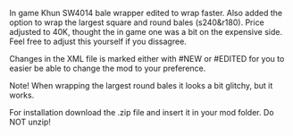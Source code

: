 In game Khun SW4014 bale wrapper edited to wrap faster. Also added the option to wrap the largest square and round bales (s240&r180). Price adjusted to 40K, thought the in game one was a bit on the expensive side. Feel free to adjust this yourself if you dissagree.

Changes in the XML file is marked either with #NEW or #EDITED for you to easier be able to change the mod to your preference. 

Note! When wrapping the largest round bales it looks a bit glitchy, but it works.

For installation download the .zip file and insert it in your mod folder. Do NOT unzip!
